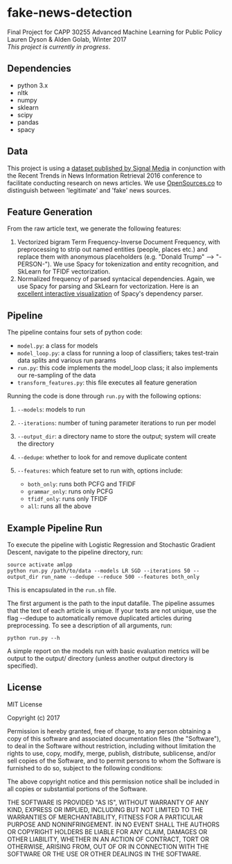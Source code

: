 # fake-news-detection
Final Project for CAPP 30255 Advanced Machine Learning for Public Policy  
Lauren Dyson & Alden Golab, Winter 2017  
_This project is currently in progress_.

## Dependencies
- python 3.x
- nltk
- numpy
- sklearn
- scipy
- pandas
- spacy

## Data

This project is using a [dataset published by Signal Media](http://research.signalmedia.co/newsir16/signal-dataset.html) in conjunction with the Recent Trends in News Information Retrieval 2016 conference to facilitate conducting research on news articles. We use [OpenSources.co](http://opensources.co) to distinguish between 'legitimate' and 'fake' news sources. 

## Feature Generation

From the raw article text, we generate the following features:

1. Vectorized bigram Term Frequency-Inverse Document Frequency, with preprocessing to strip out named entities (people, places etc.) and replace them with anonymous placeholders (e.g. "Donald Trump" --> "-PERSON-"). We use Spacy for tokenization and entity recognition, and SkLearn for TFIDF vectorization.
2. Normalized frequency of parsed syntacical dependencies. Again, we use Spacy for parsing and SkLearn for vectorization. Here is an [excellent interactive visualization](https://demos.explosion.ai/displacy/) of Spacy's dependency parser.

## Pipeline

The pipeline contains four sets of python code:

- `model.py`: a class for models
- `model_loop.py`: a class for running a loop of classifiers; takes test-train data splits and various run params
- `run.py`: this code implements the model_loop class; it also implements our re-sampling of the data
- `transform_features.py`: this file executes all feature generation

Running the code is done through `run.py` with the following options:

1. `--models`: models to run
2. `--iterations`: number of tuning parameter iterations to run per model
3. `--output_dir`: a directory name to store the output; system will create the directory
4. `--dedupe`: whether to look for and remove duplicate content
5. `--features`: which feature set to run with, options include:  

    - `both_only`: runs both PCFG and TFIDF
    - `grammar_only`: runs only PCFG
    - `tfidf_only`: runs only TFIDF
    - `all`: runs all the above

## Example Pipeline Run

To execute the pipeline with Logistic Regression and Stochastic Gradient Descent, navigate to the pipeline directory, run:

```
source activate amlpp
python run.py /path/to/data --models LR SGD --iterations 50 --output_dir run_name --dedupe --reduce 500 --features both_only
```
This is encapsulated in the `run.sh` file. 

The first argument is the path to the input datafile. The pipeline assumes that the text of each article is unique. If your texts are not unique, use the flag --dedupe to automatically remove duplicated articles during preprocessing. To see a description of all arguments, run:

```
python run.py --h
```

A simple report on the models run with basic evaluation metrics will be output to the output/ directory (unless another output directory is specified).


## License

MIT License

Copyright (c) 2017

Permission is hereby granted, free of charge, to any person obtaining a copy of this software and associated documentation files (the "Software"), to deal in the Software without restriction, including without limitation the rights to use, copy, modify, merge, publish, distribute, sublicense, and/or sell copies of the Software, and to permit persons to whom the Software is furnished to do so, subject to the following conditions:

The above copyright notice and this permission notice shall be included in all copies or substantial portions of the Software.

THE SOFTWARE IS PROVIDED "AS IS", WITHOUT WARRANTY OF ANY KIND, EXPRESS OR IMPLIED, INCLUDING BUT NOT LIMITED TO THE WARRANTIES OF MERCHANTABILITY, FITNESS FOR A PARTICULAR PURPOSE AND NONINFRINGEMENT. IN NO EVENT SHALL THE AUTHORS OR COPYRIGHT HOLDERS BE LIABLE FOR ANY CLAIM, DAMAGES OR OTHER LIABILITY, WHETHER IN AN ACTION OF CONTRACT, TORT OR OTHERWISE, ARISING FROM, OUT OF OR IN CONNECTION WITH THE SOFTWARE OR THE USE OR OTHER DEALINGS IN THE SOFTWARE.

